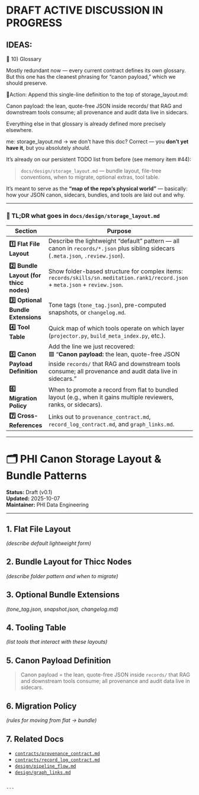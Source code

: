 # DRAFT ACTIVE DISCUSSION IN PROGRESS
## IDEAS:

🧾 10) Glossary

Mostly redundant now — every current contract defines its own glossary.
But this one has the cleanest phrasing for “canon payload,” which we should preserve.

📍Action:
Append this single-line definition to the top of storage_layout.md:

Canon payload: the lean, quote-free JSON inside records/ that RAG and downstream tools consume; all provenance and audit data live in sidecars.

Everything else in that glossary is already defined more precisely elsewhere.

me: storage_layout.md -> we don't have this doc?
Correct — you **don’t yet have it**, but you absolutely *should*.

It’s already on our persistent TODO list from before (see memory item #44):

> `docs/design/storage_layout.md` — bundle layout, file-tree conventions, when to migrate, optional extras, tool table.

It’s meant to serve as the **“map of the repo’s physical world”** — basically:
how your JSON canon, sidecars, bundles, and tools are laid out and why.

---

### 🧭 TL;DR what goes in `docs/design/storage_layout.md`

| Section                                 | Purpose                                                                                                                                                                                         |
| --------------------------------------- | ----------------------------------------------------------------------------------------------------------------------------------------------------------------------------------------------- |
| **1️⃣ Flat File Layout**                | Describe the lightweight “default” pattern — all canon in `records/*.json` plus sibling sidecars (`.meta.json`, `.review.json`).                                                                |
| **2️⃣ Bundle Layout (for thicc nodes)** | Show folder-based structure for complex items: <br>`records/skills/sn.meditation.rank1/record.json` + `meta.json` + `review.json`.                                                              |
| **3️⃣ Optional Bundle Extensions**      | Tone tags (`tone_tag.json`), pre-computed snapshots, or `changelog.md`.                                                                                                                         |
| **4️⃣ Tool Table**                      | Quick map of which tools operate on which layer (`projector.py`, `build_meta_index.py`, etc.).                                                                                                  |
| **5️⃣ Canon Payload Definition**        | Add the line we just recovered:  <br>🟩 “**Canon payload:** the lean, quote-free JSON inside `records/` that RAG and downstream tools consume; all provenance and audit data live in sidecars.” |
| **6️⃣ Migration Policy**                | When to promote a record from flat to bundled layout (e.g., when it gains multiple reviewers, ranks, or sidecars).                                                                              |
| **7️⃣ Cross-References**                | Links out to `provenance_contract.md`, `record_log_contract.md`, and `graph_links.md`.                                                                                                          |

---


# 🗂️ PHI Canon Storage Layout & Bundle Patterns

**Status:** Draft (v0.1)  
**Updated:** 2025-10-07  
**Maintainer:** PHI Data Engineering

---

## 1. Flat File Layout
*(describe default lightweight form)*

## 2. Bundle Layout for Thicc Nodes
*(describe folder pattern and when to migrate)*

## 3. Optional Bundle Extensions
*(tone_tag.json, snapshot.json, changelog.md)*

## 4. Tooling Table
*(list tools that interact with these layouts)*

## 5. Canon Payload Definition
> Canon payload = the lean, quote-free JSON inside `records/` that RAG and downstream tools consume; all provenance and audit data live in sidecars.

## 6. Migration Policy
*(rules for moving from flat → bundle)*

## 7. Related Docs
- [`contracts/provenance_contract.md`](../contracts/provenance_contract.md)
- [`contracts/record_log_contract.md`](../contracts/record_log_contract.md)
- [`design/pipeline_flow.md`](pipeline_flow.md)
- [`design/graph_links.md`](graph_links.md)
```

---
